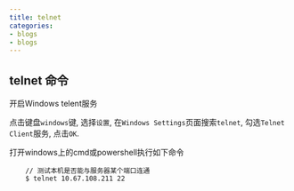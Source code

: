 ```yaml
---
title: telnet 
categories:
- blogs
- blogs
---
```


## telnet 命令
开启Windows telent服务

点击键盘`windows`键, 选择`设置`, 在`Windows Settings`页面搜索`telnet`, 勾选`Telnet Client`服务, 点击`OK`.
<!-- more -->

打开windows上的cmd或powershell执行如下命令

``` 
	// 测试本机是否能与服务器某个端口连通
	$ telnet 10.67.108.211 22
```